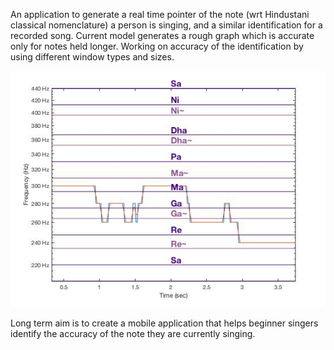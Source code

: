 An application to generate a real time pointer of the note (wrt Hindustani classical nomenclature) a person is singing, and a similar identification for a recorded song.
Current model generates a rough graph which is accurate only for notes held longer. Working on accuracy of the identification by using different window types and sizes.

![alt text](https://github.com/Sneha-shah/note-identifier/blob/main/Note_Identifier.jpg?raw=true)

Long term aim is to create a mobile application that helps beginner singers identify the accuracy of the note they are currently singing.
